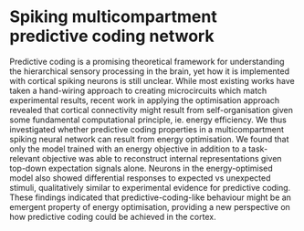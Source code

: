 # Spiking multicompartment predictive coding network

Predictive coding is a promising theoretical framework for understanding the hierarchical sensory processing in the brain, yet how it is implemented with cortical spiking neurons is still unclear. While most existing works have taken a hand-wiring approach to creating microcircuits which match experimental results, recent work in applying the optimisation approach revealed that cortical connectivity might result from self-organisation given some fundamental computational principle, ie. energy efficiency. We thus investigated whether predictive coding properties in a multicompartment spiking neural network can result from energy optimisation. We found that only the model trained with an energy objective in addition to a task-relevant objective was able to reconstruct internal representations given top-down expectation signals alone. Neurons in the energy-optimised model also showed differential responses to expected vs unexpected stimuli, qualitatively similar to experimental evidence for predictive coding. These findings indicated that predictive-coding-like behaviour might be an emergent property of energy optimisation, providing a new perspective on how predictive coding could be achieved in the cortex.
